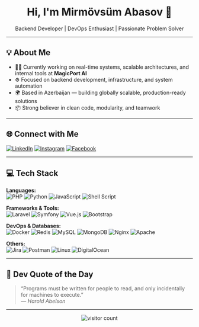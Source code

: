 <h1 align="center">Hi, I'm Mirmövsüm Abasov 👋</h1>
<p align="center">
  Backend Developer | DevOps Enthusiast | Passionate Problem Solver
</p>

---

## 💡 About Me

- 🧑‍💻 Currently working on real-time systems, scalable architectures, and internal tools at **MagicPort AI**
- ⚙️ Focused on backend development, infrastructure, and system automation
- 🌍 Based in Azerbaijan — building globally scalable, production-ready solutions
- 📦 Strong believer in clean code, modularity, and teamwork

---

## 🌐 Connect with Me

[![LinkedIn](https://img.shields.io/badge/LinkedIn-%230077B5.svg?logo=linkedin&logoColor=white)](https://linkedin.com/in/mirmovsum-abasov)
[![Instagram](https://img.shields.io/badge/Instagram-%23E4405F.svg?logo=Instagram&logoColor=white)](https://instagram.com/miri.abasov)
[![Facebook](https://img.shields.io/badge/Facebook-%231877F2.svg?logo=Facebook&logoColor=white)](https://facebook.com/miriii)

---

## 💻 Tech Stack

**Languages:**  
![PHP](https://img.shields.io/badge/php-%23777BB4.svg?style=flat&logo=php&logoColor=white)
![Python](https://img.shields.io/badge/python-3670A0.svg?style=flat&logo=python&logoColor=ffdd54)
![JavaScript](https://img.shields.io/badge/javascript-%23323330.svg?style=flat&logo=javascript&logoColor=%23F7DF1E)
![Shell Script](https://img.shields.io/badge/shell_script-%23121011.svg?style=flat&logo=gnu-bash&logoColor=white)

**Frameworks & Tools:**  
![Laravel](https://img.shields.io/badge/laravel-%23FF2D20.svg?style=flat&logo=laravel&logoColor=white)
![Symfony](https://img.shields.io/badge/symfony-%23000000.svg?style=flat&logo=symfony&logoColor=white)
![Vue.js](https://img.shields.io/badge/vuejs-%2335495e.svg?style=flat&logo=vuedotjs&logoColor=%234FC08D)
![Bootstrap](https://img.shields.io/badge/bootstrap-%23563D7C.svg?style=flat&logo=bootstrap&logoColor=white)

**DevOps & Databases:**  
![Docker](https://img.shields.io/badge/docker-%230db7ed.svg?style=flat&logo=docker&logoColor=white)
![Redis](https://img.shields.io/badge/redis-%23DD0031.svg?style=flat&logo=redis&logoColor=white)
![MySQL](https://img.shields.io/badge/mysql-%2300f.svg?style=flat&logo=mysql&logoColor=white)
![MongoDB](https://img.shields.io/badge/MongoDB-%234ea94b.svg?style=flat&logo=mongodb&logoColor=white)
![Nginx](https://img.shields.io/badge/nginx-%23009639.svg?style=flat&logo=nginx&logoColor=white)
![Apache](https://img.shields.io/badge/apache-%23D42029.svg?style=flat&logo=apache&logoColor=white)

**Others:**  
![Jira](https://img.shields.io/badge/jira-%230A0FFF.svg?style=flat&logo=jira&logoColor=white)
![Postman](https://img.shields.io/badge/Postman-FF6C37.svg?style=flat&logo=postman&logoColor=white)
![Linux](https://img.shields.io/badge/Linux-FCC624.svg?style=flat&logo=linux&logoColor=black)
![DigitalOcean](https://img.shields.io/badge/DigitalOcean-%230167ff.svg?style=flat&logo=digitalOcean&logoColor=white)

---

## 💬 Dev Quote of the Day

> “Programs must be written for people to read, and only incidentally for machines to execute.”  
> — *Harold Abelson*

---

<p align="center">
  <img src="https://visitcount.itsvg.in/api?id=mirmovsum-abasov&icon=0&color=0" alt="visitor count"/>
</p>
